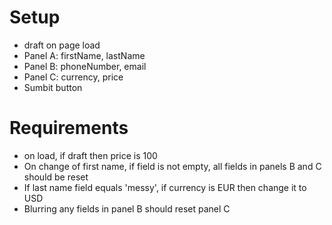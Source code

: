 # Setup

- draft on page load
- Panel A: firstName, lastName
- Panel B: phoneNumber, email
- Panel C: currency, price
- Sumbit button

# Requirements

- on load, if draft then price is 100
- On change of first name, if field is not empty, all fields in panels B and C should be reset
- If last name field equals 'messy', if currency is EUR then change it to USD
- Blurring any fields in panel B should reset panel C

